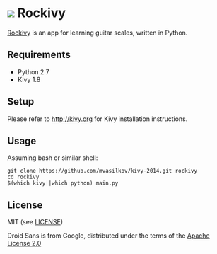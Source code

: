![](https://raw.githubusercontent.com/mvasilkov/kivy-2014/master/ico128.png)
Rockivy
=======
[Rockivy][1] is an app for learning guitar scales, written in Python.

[1]: https://github.com/mvasilkov/kivy-2014

Requirements
------------
* Python 2.7
* Kivy 1.8

Setup
-----
Please refer to http://kivy.org for Kivy installation instructions.

Usage
-----
Assuming bash or similar shell:

    git clone https://github.com/mvasilkov/kivy-2014.git rockivy
    cd rockivy
    $(which kivy||which python) main.py

License
-------
MIT (see [LICENSE][2])

Droid Sans is from Google, distributed under the terms of the [Apache License 2.0][3]

[2]: https://github.com/mvasilkov/kivy-2014/blob/master/LICENSE
[3]: http://apache.org/licenses/LICENSE-2.0
